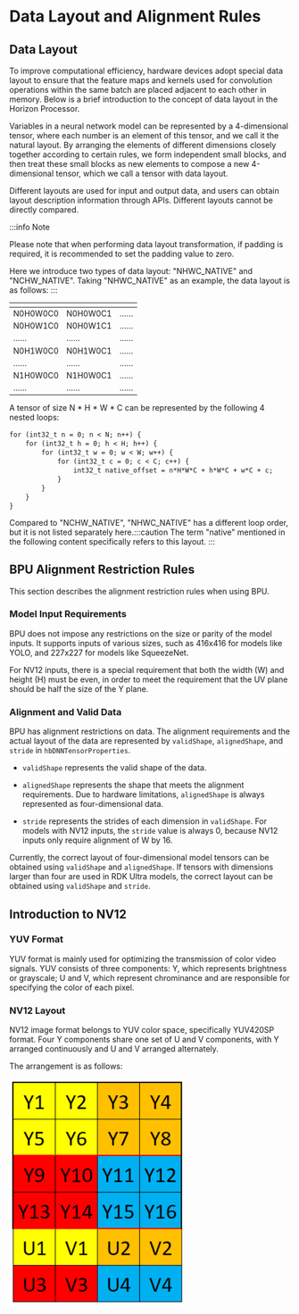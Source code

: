 # Data Layout and Alignment Rules


## Data Layout

To improve computational efficiency, hardware devices adopt special data layout to ensure that the feature maps and kernels used for convolution operations within the same batch are placed adjacent to each other in memory.
Below is a brief introduction to the concept of data layout in the Horizon Processor.

Variables in a neural network model can be represented by a 4-dimensional tensor, where each number is an element of this tensor, and we call it the natural layout.
By arranging the elements of different dimensions closely together according to certain rules, we form independent small blocks, and then treat these small blocks as new elements to compose a new 4-dimensional tensor, which we call a tensor with data layout.

Different layouts are used for input and output data, and users can obtain layout description information through APIs. Different layouts cannot be directly compared.

:::info Note

Please note that when performing data layout transformation, if padding is required, it is recommended to set the padding value to zero.

Here we introduce two types of data layout: "NHWC_NATIVE" and "NCHW_NATIVE". Taking "NHWC_NATIVE" as an example, the data layout is as follows:
:::

  | <!-- -->    | <!-- -->    |<!-- --> |
  |-----------|----------------|-----|
  | N0H0W0C0    | N0H0W0C1    | ……    |
  | N0H0W1C0    | N0H0W1C1    | ……    |
  | ……          | ……          | ……    |
  | N0H1W0C0    | N0H1W0C1    | ……    |
  | ……          | ……          | ……    |
  | N1H0W0C0    | N1H0W0C1    | ……    |
  | ……          | ……          | ……    |

A tensor of size N * H * W * C can be represented by the following 4 nested loops:



    for (int32_t n = 0; n < N; n++) {
        for (int32_t h = 0; h < H; h++) {
            for (int32_t w = 0; w < W; w++) {
                for (int32_t c = 0; c < C; c++) {
                    int32_t native_offset = n*H*W*C + h*W*C + w*C + c;
                }
            }
        }
    }

Compared to "NCHW_NATIVE", "NHWC_NATIVE" has a different loop order, but it is not listed separately here.:::caution
The term "native" mentioned in the following content specifically refers to this layout.
:::

## BPU Alignment Restriction Rules

This section describes the alignment restriction rules when using BPU.

### Model Input Requirements

BPU does not impose any restrictions on the size or parity of the model inputs. It supports inputs of various sizes, such as 416x416 for models like YOLO, and 227x227 for models like SqueezeNet. 

For NV12 inputs, there is a special requirement that both the width (W) and height (H) must be even, in order to meet the requirement that the UV plane should be half the size of the Y plane.

### Alignment and Valid Data

BPU has alignment restrictions on data. The alignment requirements and the actual layout of the data are represented by ``validShape``, ``alignedShape``, and ``stride`` in ``hbDNNTensorProperties``.

- ``validShape`` represents the valid shape of the data.

- ``alignedShape`` represents the shape that meets the alignment requirements. Due to hardware limitations, ``alignedShape`` is always represented as four-dimensional data.

- ``stride`` represents the strides of each dimension in ``validShape``. For models with NV12 inputs, the ``stride`` value is always 0, because NV12 inputs only require alignment of W by 16.

Currently, the correct layout of four-dimensional model tensors can be obtained using ``validShape`` and ``alignedShape``. If tensors with dimensions larger than four are used in RDK Ultra models, the correct layout can be obtained using ``validShape`` and ``stride``.

## Introduction to NV12

### YUV Format

YUV format is mainly used for optimizing the transmission of color video signals. YUV consists of three components: Y, which represents brightness or grayscale; U and V, which represent chrominance and are responsible for specifying the color of each pixel.

### NV12 Layout

NV12 image format belongs to YUV color space, specifically YUV420SP format. Four Y components share one set of U and V components, with Y arranged continuously and U and V arranged alternately.

The arrangement is as follows:

![nv12_layout](./image/cdev_dnn_api/nv12_layout.png)